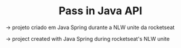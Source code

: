<h1 align=center> Pass in Java API </h1>
<p>-> projeto criado em Java Spring durante a NLW unite da rocketseat</p>
<p>-> project created with Java Spring during rocketseat's NLW unite</p>
